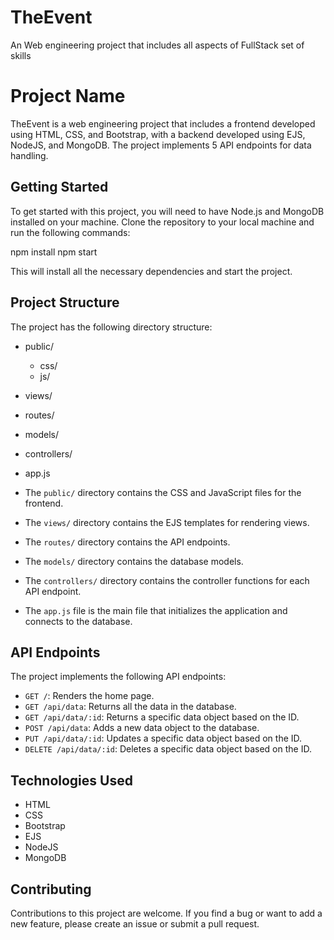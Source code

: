 # TheEvent
An Web engineering project that includes all aspects of FullStack set of skills
# Project Name

TheEvent is a web engineering project that includes a frontend developed using HTML, CSS, and Bootstrap, with a backend developed using EJS, NodeJS, and MongoDB. The project implements 5 API endpoints for data handling.

## Getting Started

To get started with this project, you will need to have Node.js and MongoDB installed on your machine. Clone the repository to your local machine and run the following commands:


npm install
npm start


This will install all the necessary dependencies and start the project.

## Project Structure

The project has the following directory structure:


- public/
  - css/
  - js/
- views/
- routes/
- models/
- controllers/
- app.js


- The `public/` directory contains the CSS and JavaScript files for the frontend.
- The `views/` directory contains the EJS templates for rendering views.
- The `routes/` directory contains the API endpoints.
- The `models/` directory contains the database models.
- The `controllers/` directory contains the controller functions for each API endpoint.
- The `app.js` file is the main file that initializes the application and connects to the database.

## API Endpoints

The project implements the following API endpoints:

- `GET /`: Renders the home page.
- `GET /api/data`: Returns all the data in the database.
- `GET /api/data/:id`: Returns a specific data object based on the ID.
- `POST /api/data`: Adds a new data object to the database.
- `PUT /api/data/:id`: Updates a specific data object based on the ID.
- `DELETE /api/data/:id`: Deletes a specific data object based on the ID.

## Technologies Used

- HTML
- CSS
- Bootstrap
- EJS
- NodeJS
- MongoDB

## Contributing

Contributions to this project are welcome. If you find a bug or want to add a new feature, please create an issue or submit a pull request.
